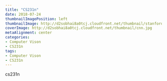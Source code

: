 ```yaml
---
title: "CS231n"
date: 2018-07-24
thumbnailImagePosition: left
thumbnailImage: http://d2sobhai8a0tcj.cloudfront.net/thumbnail/stanford.jpg
coverImage: http://d2sobhai8a0tcj.cloudfront.net/thumbnail/cnn.jpg
metaAlignment: center
categories:
- Computer Vison
- CS231n
tags:
- Computer Vison
- CS231n
---
```


cs231n

